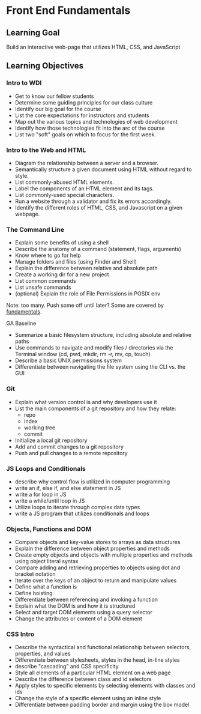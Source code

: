 # Front End Fundamentals

## Learning Goal
Build an interactive web-page that utilizes HTML, CSS, and JavaScript

## Learning Objectives

### Intro to WDI
- Get to know our fellow students
- Determine some guiding principles for our class culture
- Identify our big goal for the course
- List the core expectations for instructors and students
- Map out the various topics and technologies of web development
- Identify how those technologies fit into the arc of the course
- List two "soft" goals on which to focus for the first week.

### Intro to the Web and HTML
- Diagram the relationship between a server and a browser.
- Semantically structure a given document using HTML without regard to style.
- List commonly-abused HTML elements.
- Label the components of an HTML element and its tags.
- List commonly-used special characters.
- Run a website through a validator and fix its errors accordingly.
- Identify the different roles of HTML, CSS, and Javascript on a given webpage.

### The Command Line

- Explain some benefits of using a shell
- Describe the anatomy of a command (statement, flags, arguments)
- Know where to go for help
- Manage folders and files (using Finder and Shell)
- Explain the difference between relative and absolute path
- Create a working dir for a new project
- List common commands
- List unsafe commands
- (optional) Explain the role of File Permissions in POSIX env

Note: too many.  Push some off until later? Some are covered by [fundamentals](http://fundamentals.generalassemb.ly/01_chapter/intro.html).

GA Baseline
- Summarize a basic filesystem structure, including absolute and relative paths
- Use commands to navigate and modify files / directories via the Terminal window (cd, pwd, mkdir, rm -r, mv, cp, touch)
- Describe a basic UNIX permissions system
- Differentiate between navigating the file system using the CLI vs. the GUI


### Git
- Explain what version control is and why developers use it
- List the main components of a git repository and how they relate:
  - repo
  - index
  - working tree
  - commit
- Initialize a local git repository
- Add and commit changes to a git repository
- Push and pull changes to a remote repository

### JS Loops and Conditionals
- describe why control flow is utilized in computer programming
- write an if, else if, and else statement in JS
- write a for loop in JS
- write a while/until loop in JS
- Utilize loops to iterate through complex data types
- write a JS program that utilizes conditionals and loops

### Objects, Functions and DOM

- Compare objects and key-value stores to arrays as data structures
- Explain the difference between object properties and methods
- Create empty objects and objects with multiple properties and methods using object literal syntax
- Compare adding and retrieving properties to objects using dot and bracket notation
- Iterate over the keys of an object to return and manipulate values
- Define what a function is
- Define hoisting
- Differentiate between referencing and invoking a function
- Explain what the DOM is and how it is structured
- Select and target DOM elements using a query selector
- Change the attributes or content of a DOM element

### CSS Intro
- Describe the syntactical and functional relationship between selectors, properties, and values
- Differentiate between stylesheets, styles in the head, in-line styles
- describe "cascading" and CSS specificity
- Style all elements of a particular HTML element on a web page
- Describe the difference between class and id selectors
- Apply styles to specific elements by selecting elements with classes and ids
- Change the style of a specific element using an inline style
- Differentiate between padding border and margin using the box model
